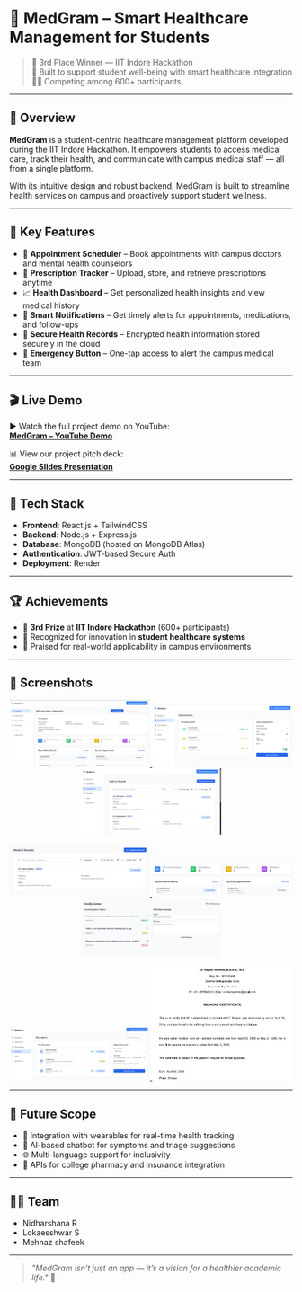 # 🏥 MedGram – Smart Healthcare Management for Students

> 🥉 3rd Place Winner — IIT Indore Hackathon  
> 🧠 Built to support student well-being with smart healthcare integration  
> 🧑‍🎓 Competing among 600+ participants

---

## 🚀 Overview

**MedGram** is a student-centric healthcare management platform developed during the IIT Indore Hackathon. It empowers students to access medical care, track their health, and communicate with campus medical staff — all from a single platform.  

With its intuitive design and robust backend, MedGram is built to streamline health services on campus and proactively support student wellness.

---

## 🎯 Key Features

- 📅 **Appointment Scheduler** – Book appointments with campus doctors and mental health counselors  
- 💊 **Prescription Tracker** – Upload, store, and retrieve prescriptions anytime  
- 📈 **Health Dashboard** – Get personalized health insights and view medical history  
- 🔔 **Smart Notifications** – Get timely alerts for appointments, medications, and follow-ups  
- 🔐 **Secure Health Records** – Encrypted health information stored securely in the cloud  
- 📍 **Emergency Button** – One-tap access to alert the campus medical team  

---

## 🎬 Live Demo

▶️ Watch the full project demo on YouTube:  
**[MedGram – YouTube Demo](https://www.youtube.com/watch?v=CvyqFFquXvk)**

📊 View our project pitch deck:  
**[Google Slides Presentation](https://docs.google.com/presentation/d/11u8jKE8utqQLR8BY-ITcERKj_09sPA5x/edit?usp=sharing&ouid=114877211337371446815&rtpof=true&sd=true)**

---

## 🧠 Tech Stack

- **Frontend**: React.js + TailwindCSS  
- **Backend**: Node.js + Express.js  
- **Database**: MongoDB (hosted on MongoDB Atlas)  
- **Authentication**: JWT-based Secure Auth  
- **Deployment**: Render  

---

## 🏆 Achievements

- 🥉 **3rd Prize** at **IIT Indore Hackathon** (600+ participants)  
- 🚀 Recognized for innovation in **student healthcare systems**  
- 🏫 Praised for real-world applicability in campus environments

---

## 📸 Screenshots
<p align="center"> <a href="Screenshot 2025-04-30 221225.png"> <img src="Screenshot 2025-04-30 221225.png" alt="Screenshot 1" width="250"/> </a> <a href="Screenshot 2025-04-30 221330.png"> <img src="Screenshot 2025-04-30 221330.png" alt="Screenshot 2" width="250"/> </a> <a href="Screenshot 2025-04-30 221725.png"> <img src="Screenshot 2025-04-30 221725.png" alt="Screenshot 3" width="250"/> </a> </p> <p align="center"> <a href="Screenshot 2025-04-30 221819.png"> <img src="Screenshot 2025-04-30 221819.png" alt="Screenshot 4" width="250"/> </a> <a href="Screenshot 2025-04-30 221943.png"> <img src="Screenshot 2025-04-30 221943.png" alt="Screenshot 5" width="250"/> </a> <a href="Screenshot 2025-04-30 222008.png"> <img src="Screenshot 2025-04-30 222008.png" alt="Screenshot 6" width="250"/> </a> </p> <p align="center"> <a href="Screenshot 2025-05-01 004823.png"> <img src="Screenshot 2025-05-01 004823.png" alt="Screenshot 7" width="250"/> </a> <a href="Screenshot 2025-05-01 004834.png"> <img src="Screenshot 2025-05-01 004834.png" alt="Screenshot 8" width="250"/> </a> </p>

--- 

## 📌 Future Scope

- 🔗 Integration with wearables for real-time health tracking  
- 🤖 AI-based chatbot for symptoms and triage suggestions  
- 🌐 Multi-language support for inclusivity  
- 💼 APIs for college pharmacy and insurance integration  

---

## 👨‍💻 Team

- Nidharshana R 
- Lokaesshwar S
- Mehnaz shafeek

---


> _"MedGram isn’t just an app — it’s a vision for a healthier academic life."_ 💙
